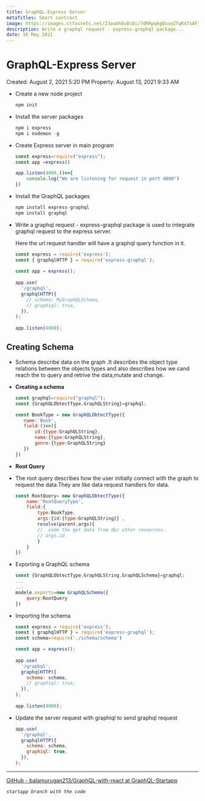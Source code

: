 ```yaml
---
title: GraphQL-Express Server
metaTitles: Smart contract
image: https://images.ctfassets.net/23aumh6u8s0i/7dRRpqkgQsuoZfqK47sAFj/15ea762a924d8164cee9ee22d6fc83f8/graphql
description: Write a graphql request - express-graphql package...
date: 16 May 2021
---
```


# GraphQL-Express Server

Created: August 2, 2021 5:20 PM
Property: August 13, 2021 9:33 AM

- Create a new node project
    
    ```jsx
    npm init
    ```
    
- Install the server packages
    
    ```jsx
    npm i express
    npm i nodemon -g
    ```
    
- Create Express server in main program
    
    ```jsx
    const express=require("express");
    const app =express()
    
    app.listen(4000,()=>{
        console.log("We are listening for request in port 4000")
    })
    ```
    
- Install the GraphQL packages
    
    ```jsx
    npm install express-graphql
    npm install graphql
    ```
    
- Write a graphql request - express-graphql package is used to integrate graphql request to the express server.
    
    Here the url request handler will have a graphql query function in it.
    
    ```jsx
    const express = require('express');
    const { graphqlHTTP } = require('express-graphql');
     
    const app = express();
     
    app.use(
      '/graphql',
      graphqlHTTP({
        // schema: MyGraphQLSchema,
        // graphiql: true,
      }),
    );
     
    app.listen(4000);
    ```
    

## **Creating Schema**

- Schema describe data on the graph .It describes the object type relations between the objects types  and also describes how we cand reach the to query and retrive the data,mutate and change.
- **Creating a schema**
    
    ```jsx
    const graphql=require("graphql");
    const {GraphQLObtectType,GraphQLString}=graphql;
    
    const BookType = new GraphQLObtectType({
       name:'Book',
       field:()=>({
           id:{type:GraphQLString},
           name:{type:GraphQLString},
           genre:{type:GraphQLString}
       })
    })
    ```
    
- **Root Query**
- The root query describes how the user initially connect with the graph to request the data.They are like data request handlers for data.
    
    ```jsx
    const RootQuery= new GraphQLObtectType({
        name:'RootQueryType',
        field:{
            type:BookType,
            args:{id:{type:GraphQLString}} ,
            resolve(parent,args){
            //  code the get date from db/ other resources.
            // args.id
            }
        }
    })
    ```
    
- Exporting a GraphQL schema
    
    ```jsx
    const {GraphQLObtectType,GraphQLString,GraphQLSchema}=graphql;
    ...
    ...
    modele.exports=new GraphQLSchema({
        query:RootQuery
    })
    ```
    
- Importing the schema
    
    ```jsx
    const express = require('express');
    const { graphqlHTTP } = require('express-graphql');
    const schema=require('./schema/schema') 
    
    const app = express();
     
    app.use(
      '/graphql',
      graphqlHTTP({
        schema: schema,
        // graphiql: true,
      }),
    );
     
    app.listen(4000);
    ```
    
- Update the server request with graphiql to send graphql request
    
    ```jsx
    app.use(
      '/graphql',
      graphqlHTTP({
        schema: schema,
        graphiql: true,
      }),
    );
    ```
    

---

[GitHub - balamurugan213/GraphQL-with-react at GraphQL-Startapp](https://github.com/balamurugan213/GraphQL-with-react/tree/GraphQL-Startapp)

*`startapp branch with the code`*